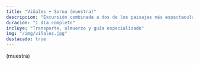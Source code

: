 ```yaml
---
title: "Viñales + Soroa (muestra)"
descripcion: "Excursión combinada a dos de los paisajes más espectaculares de Cuba"
duracion: "1 día completo"
incluye: "Transporte, almuerzo y guía especializado"
img: "/img/viñales.jpg"
destacado: true
---
```


(muestra)
